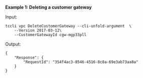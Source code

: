 **Example 1: Deleting a customer gateway**



Input: 

```
tccli vpc DeleteCustomerGateway --cli-unfold-argument  \
    --Version 2017-03-12\
    --CustomerGatewayId cgw-mgp33pll
```

Output: 
```
{
    "Response": {
        "RequestId": "354f4ac3-8546-4516-8c8a-69e3ab73aa8a"
    }
}
```

